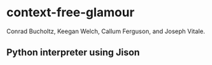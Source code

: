 # context-free-glamour
Conrad Bucholtz, Keegan Welch, Callum Ferguson, and Joseph Vitale.

## Python interpreter using Jison
